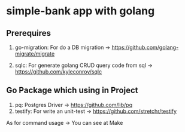 # simple-bank app with golang

## Prerequires

1. go-migration: For do a DB migration -> https://github.com/golang-migrate/migrate

2. sqlc: For generate golang CRUD query code from sql -> https://github.com/kyleconroy/sqlc


## Go Package which using in Project

1. pq: Postgres Driver -> https://github.com/lib/pq
2. testify: For write an unit-test -> https://github.com/stretchr/testify

As for command usage -> You can see at Make